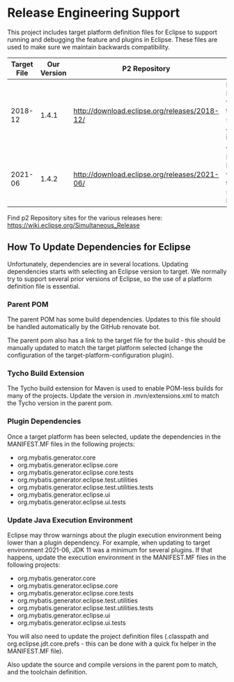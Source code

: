 # Release Engineering Support

This project includes target platform definition files for Eclipse to support running and debugging
the feature and plugins in Eclipse. These files are used to make sure we maintain backwards compatibility.

| Target File | Our Version | P2 Repository                                 | Notes                                                  |
|-------------|-------------|-----------------------------------------------|--------------------------------------------------------|
| 2018-12     | 1.4.1       | http://download.eclipse.org/releases/2018-12/ | First Eclipse version that supports Java 11 in the AST |
| 2021-06     | 1.4.2       | http://download.eclipse.org/releases/2021-06/ | First Eclipse version that supports M1 Mac             |

Find p2 Repository sites for the various releases here: https://wiki.eclipse.org/Simultaneous_Release

## How To Update Dependencies for Eclipse

Unfortunately, dependencies are in several locations. Updating dependencies starts with selecting an
Eclipse version to target. We normally try to support several prior versions of Eclipse, so the use
of a platform definition file is essential.

### Parent POM

The parent POM has some build dependencies. Updates to this file should be handled automatically
by the GitHub renovate bot.

The parent pom also has a link to the target file for the build - this should be manually
updated to match the target platform selected (change the configuration of the target-platform-configuration
plugin).

### Tycho Build Extension

The Tycho build extension for Maven is used to enable POM-less builds for many of the projects.
Update the version in .mvn/extensions.xml to match the Tycho version in the parent pom.

### Plugin Dependencies

Once a target platform has been selected, update the dependencies in the MANIFEST.MF files in the
following projects:

- org.mybatis.generator.core
- org.mybatis.generator.eclipse.core
- org.mybatis.generator.eclipse.core.tests
- org.mybatis.generator.eclipse.test.utilities
- org.mybatis.generator.eclipse.test.utilities.tests
- org.mybatis.generator.eclipse.ui
- org.mybatis.generator.eclipse.ui.tests

### Update Java Execution Environment

Eclipse may throw warnings about the plugin execution environment being lower than a plugin dependency.
For example, when updating to target environment 2021-06, JDK 11 was a minimum for several plugins.
If that happens, update the execution environment in the MANIFEST.MF files in the
following projects:

- org.mybatis.generator.core
- org.mybatis.generator.eclipse.core
- org.mybatis.generator.eclipse.core.tests
- org.mybatis.generator.eclipse.test.utilities
- org.mybatis.generator.eclipse.test.utilities.tests
- org.mybatis.generator.eclipse.ui
- org.mybatis.generator.eclipse.ui.tests

You will also need to update the project definition files (.classpath and org.eclipse.jdt.core.prefs -
this can be done with a quick fix helper in the MANIFEST.MF file).

Also update the source and compile versions in the parent pom to match, and the toolchain definition.


